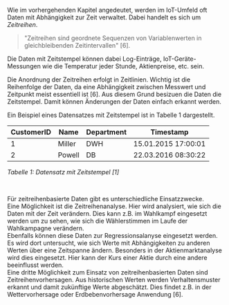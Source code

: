 Wie im vorhergehenden Kapitel angedeutet, werden im IoT-Umfeld oft Daten mit Abhängigkeit zur Zeit verwaltet.
Dabei handelt es sich um _Zeitreihen_.

> "Zeitreihen sind geordnete Sequenzen von Variablenwerten in gleichbleibenden Zeitintervallen" [6].

Die Daten mit Zeitstempel können dabei Log-Einträge, IoT-Geräte-Messungen wie die Temperatur jeder Stunde, Aktienpreise, etc. sein.

Die Anordnung der Zeitreihen erfolgt in Zeitlinien.
Wichtig ist die Reihenfolge der Daten, da eine Abhängigkeit zwischen Messwert und Zeitpunkt meist essentiell ist [6].
Aus diesem Grund besizuen die Daten die Zeitstempel.
Damit können Änderungen der Daten einfach erkannt werden.

Ein Beispiel eines Datensatzes mit Zeitstempel ist in Tabelle 1 dargestellt.

| CustomerID | Name   | Department | Timestamp           |
| ---------- | ------ | ---------- | ------------------- |
| 1          | Miller | DWH        | 15.01.2015 17:00:01 |
| 2          | Powell | DB         | 22.03.2016 08:30:22 |

_Tabelle 1: Datensatz mit Zeitstempel [1]_

<br>

Für zeitreihenbasierte Daten gibt es unterschiedliche Einsatzzwecke.<br>
Eine Möglichkeit ist die Zeitreihenanalyse.
Hier wird analysiert, wie sich die Daten mit der Zeit verändern.
Dies kann z.B. im Wahlkampf eingesetzt werden um zu sehen, wie sich die Wählerstimmen im Laufe der Wahlkampagne verändern.<br>
Ebenfalls können diese Daten zur Regressionsalanyse eingesetzt werden.
Es wird dort untersucht, wie sich Werte mit Abhängigkeiten zu anderen Werten über eine Zeitspanne ändern.
Besonders in der Aktienmarktanalyse wird dies eingesetzt.
Hier kann der Kurs einer Aktie durch eine andere beeinflusst werden.<br>
Eine dritte Möglichkeit zum Einsatz von zeitreihenbasierten Daten sind Zeitreihenvorhersagen.
Aus historischen Werten werden Verhaltensmuster erkannt und damit zukünftige Werte abgeschätzt.
Dies findet z.B. in der Wettervorhersage oder Erdbebenvorhersage Anwendung [6].
